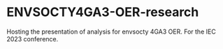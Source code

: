 # ENVSOCTY4GA3-OER-research
Hosting the presentation of analysis for envsocty 4GA3 OER. For the IEC 2023 conference.
